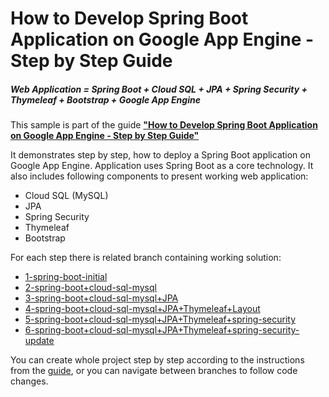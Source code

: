 How to Develop Spring Boot Application on Google App Engine - Step by Step Guide
============================
##### Web Application = Spring Boot + Cloud SQL + JPA + Spring Security + Thymeleaf + Bootstrap + Google App Engine
This sample is part of the guide [**"How to Develop Spring Boot Application on Google App Engine - Step by Step Guide"**](https://startup-with-gae.blogspot.com/2019/08/how-to-develop-spring-boot-application_37.html)

It demonstrates step by step, how to deploy a Spring Boot application on Google App Engine.
Application uses Spring Boot as a core technology. It also includes following components to present working web application:
* Cloud SQL (MySQL)
* JPA
* Spring Security
* Thymeleaf
* Bootstrap

For each step there is related branch containing working solution:
* [1-spring-boot-initial](https://github.com/maciej-arkit/Spring-Boot-with-Google-App-Engine/tree/1-spring-boot-initial)
* [2-spring-boot+cloud-sql-mysql](https://github.com/maciej-arkit/Spring-Boot-with-Google-App-Engine/tree/2-spring-boot+cloud-sql-mysql)
* [3-spring-boot+cloud-sql-mysql+JPA](https://github.com/maciej-arkit/Spring-Boot-with-Google-App-Engine/tree/3-spring-boot+cloud-sql-mysql+JPA)
* [4-spring-boot+cloud-sql-mysql+JPA+Thymeleaf+Layout](https://github.com/maciej-arkit/Spring-Boot-with-Google-App-Engine/tree/4-spring-boot+cloud-sql-mysql+JPA+Thymeleaf+Layout)
* [5-spring-boot+cloud-sql-mysql+JPA+Thymeleaf+spring-security](https://github.com/maciej-arkit/Spring-Boot-with-Google-App-Engine/tree/5-spring-boot+cloud-sql-mysql+JPA+Thymeleaf+spring-security)
* [6-spring-boot+cloud-sql-mysql+JPA+Thymeleaf+spring-security-update](https://github.com/maciej-arkit/Spring-Boot-with-Google-App-Engine/tree/6-spring-boot+cloud-sql-mysql+JPA+Thymeleaf+spring-security-update)

You can create whole project step by step according to the instructions from the [guide](https://startup-with-gae.blogspot.com/2019/08/how-to-develop-spring-boot-application_37.html),
or you can navigate between branches to follow code changes.
